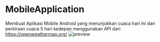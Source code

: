 # MobileApplication
Membuat Aplikasi Mobile Android yang menunjukkan cuaca hari ini dan perkiraan cuaca 5 hari kedepan menggunakan API dari https://openweathermap.org/
![preview](https://github.com/rizkinugrohho/MobileApplication_Weather-App/assets/36374356/9f98df73-0384-4c94-b2f2-736b9b34e12b)
